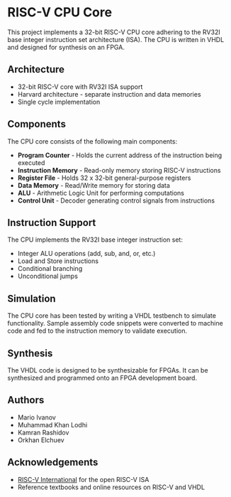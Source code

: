 # RISC-V CPU Core

This project implements a 32-bit RISC-V CPU core adhering to the RV32I base integer instruction set architecture (ISA). The CPU is written in VHDL and designed for synthesis on an FPGA.

## Architecture

- 32-bit RISC-V core with RV32I ISA support
- Harvard architecture - separate instruction and data memories
- Single cycle implementation

## Components

The CPU core consists of the following main components:

- **Program Counter** - Holds the current address of the instruction being executed
- **Instruction Memory** - Read-only memory storing RISC-V instructions  
- **Register File** - Holds 32 x 32-bit general-purpose registers
- **Data Memory** - Read/Write memory for storing data
- **ALU** - Arithmetic Logic Unit for performing computations  
- **Control Unit** - Decoder generating control signals from instructions

## Instruction Support

The CPU implements the RV32I base integer instruction set:

- Integer ALU operations (add, sub, and, or, etc.)
- Load and Store instructions  
- Conditional branching
- Unconditional jumps

## Simulation  

The CPU core has been tested by writing a VHDL testbench to simulate functionality. Sample assembly code snippets were converted to machine code and fed to the instruction memory to validate execution.

## Synthesis

The VHDL code is designed to be synthesizable for FPGAs. It can be synthesized and programmed onto an FPGA development board.  

## Authors

- Mario Ivanov
- Muhammad Khan Lodhi
- Kamran Rashidov
- Orkhan Elchuev

## Acknowledgements

- [RISC-V International](https://riscv.org/) for the open RISC-V ISA
- Reference textbooks and online resources on RISC-V and VHDL
